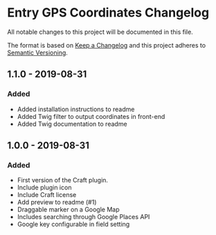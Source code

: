 # Entry GPS Coordinates Changelog

All notable changes to this project will be documented in this file.

The format is based on [Keep a Changelog](http://keepachangelog.com/) and this project adheres to [Semantic Versioning](http://semver.org/).

## 1.1.0 - 2019-08-31
### Added 
- Added installation instructions to readme
- Added Twig filter to output coordinates in front-end
- Added Twig documentation to readme


## 1.0.0 - 2019-08-31
### Added 
- First version of the Craft plugin.
- Include plugin icon
- Include Craft license
- Add preview to readme (#1)
- Draggable marker on a Google Map
- Includes searching through Google Places API
- Google key configurable in field setting

